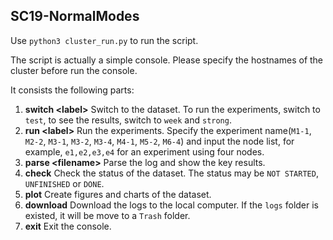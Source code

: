 ## SC19-NormalModes

Use `python3 cluster_run.py` to run the script.

The script is actually a simple console. Please specify the hostnames of the cluster before run the console.

It consists the following parts:

1. **switch \<label\>** Switch to the dataset. To run the experiments, switch to `test`, to see the results, switch to `week` and `strong`.
2. **run \<label\>** Run the experiments. Specify the experiment name(`M1-1`, `M2-2`, `M3-1`, `M3-2`, `M3-4`, `M4-1`, `M5-2`, `M6-4`) and input the node list,  for example, `e1,e2,e3,e4` for an experiment using four nodes.
3. **parse \<filename\>** Parse the log and show the key results.
4. **check** Check the status of the dataset. The status may be `NOT STARTED`, `UNFINISHED` or `DONE`.
5. **plot** Create figures and charts of the dataset.
6. **download** Download the logs to the local computer. If the `logs` folder is existed, it will be move to a `Trash` folder.
7. **exit** Exit the console.